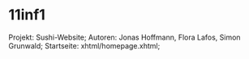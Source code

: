 11inf1
======
Projekt: Sushi-Website;
Autoren: Jonas Hoffmann, Flora Lafos, Simon Grunwald;
Startseite: xhtml/homepage.xhtml;
